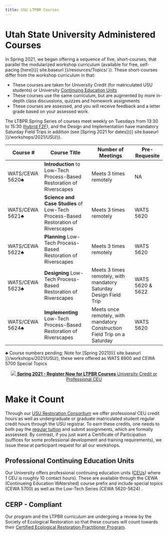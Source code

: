 ```yaml
---
title: USU LTPBR Courses
---
```



# Utah State University Administered Courses

In Spring 2021, we began offering a sequence of five, short-courses, that parallel the modularized workshop curriculum (available for free, self-pacing [here]({{ site.baseurl }}/resources/Topics/ )). These short-courses differ from the workshop curriculum in that:
- These courses are taken for University Credit (for matriculated USU students) or University [Continuing Education Units](https://www.usu.edu/ais/ceu/about)
- These courses use the same curriculum, but are augmented by more in-depth class discussions, quizzes and homework assignments
- These courses are assessed, and you will receive feedback and a letter grade based on your assessed work.

The  LTBPR Spring Series of courses meet weekly on Tuesdays from 13:30 to 15:30  ([hybrid F2F](https://www.usu.edu/ais/scheduling/deliverymethods)), and the Design and Implementation have mandatory Saturday Field Trips in addition (see [Spring 2021 for dates]({{ site.baseurl }}/workshops/2021/USU/)).


| Course # |  Course Title | Number of Meetings     | Pre-Requesite |
|--------------------------------------------------------------------------------------------------------------------------------------------------------------|---|---|---|
| WATS/CEWA 5620♣ |  **Introduction** to Low-Tech Process-Based Restoration of Riverscapes | Meets 3 times remotely     | NA|
| WATS/CEWA 5621♣ | **Science and Case Studies** of Low-Tech Process-Based Restoration of Riverscapes | Meets 3 times remotely    |  WATS 5620|              
| WATS/CEWA 5622♣ | **Planning** Low-Tech Process-Based Restoration of Riverscapes | Meets 3 times remotely    |WATS 5620| 
| WATS/CEWA 5623♣ | **Designing** Low-Tech Process-Based Restoration of Riverscapes | Meets 3 times remotely, with mandatory Saturday Design Field Trip      | WATS 5620 & 5622| 
| WATS/CEWA 5624♣ | **Implementing** Low-Tech Process-Based Restoration of Riverscapes | Meets once remotely, with mandatory Construction Field Trip on a Saturday   |WATS 5620| 

♣ Course numbers pending; Note for [Spring 2021]({{ site.baseurl }}/workshops/2021/USU/), these were offered as WATS 6900 and CEWA 5700 Special Topics 

<div align="center">
<a class=" button hollow" href="{{ site.baseurl }}/workshops/uni"><img src="{{ site.baseurl }}/assets/images/sponsors/USU.png">  <b> Spring 2021 - Register Now for   LTPBR Courses</b>  University Credit or Professional CEU  <i class="fa fa-graduation-cap"></i>  </a>
</div>

# Make it Count

Through our [USU Restoration Consoritum](http://restoration.usu.edu/) we  offer professional CEU credit hours as well as undergraduate or graduate matriculated student regular credit hours through the USU registrar. To earn these credits, one needs to both pay the [regular tuition](https://www.usu.edu/registrar/registration/payment/) and submit assignments, which are formally asssessed. By contrast, if you just want a Certificate of Participation (suffices for some professional development and training requirements), we issue these at participant request for all our workshops.  


## Professional Continuing Education Units
Our University offers professional continuing education units ([CEUs](https://www.usu.edu/ais/ceu/about)) where 1 CEU is roughly 10 contact hours). These are available through the CEWA (Continueing Education WAtershed) course prefix and include special topics (CEWA 5700) as well as the Low-Tech Series (CEWA 5620-5624) .


## CERP - Compliant
Our program and the LTPBR curriculum are undergoing a review by the Society of Ecological Restoration so that  these courses will count towards their [Certified Ecological Restoration Practitioner Program](https://www.ser.org/page/Certification). 